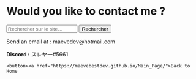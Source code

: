 <html lang="en">
    <head>
        <link rel="stylesheet" type="text/css" href="style.css">
        <meta charset="utf-8">
        <title>Maeve's site UwU/Contact me</title>
        <link rel="icon" type="image/png" sizes="16x16" href="https://media.discordapp.net/attachments/884718653348667412/889477592544071710/braquette.png?width=427&height=427">
    </head>

  <body>
        <h1>Would you like to contact me ?</h1>
<form>
<input type="text" id="input" name="input" placeholder="Rechercher sur le site…">
<input type="button" id="bouton" value="Rechercher" onclick="controle()">
</form>
    <p></p>
    <p>Send an email at : maevedev@hotmail.com</p>
    <p></p>
    <p><strong>Discord :</strong> スレヤ一#5661</p>
    </body>
    <p></p>
    
    
    <button><a href="https://maevebestdev.github.io/Main_Page/">Back to Home
<script src="script.js"></script>

